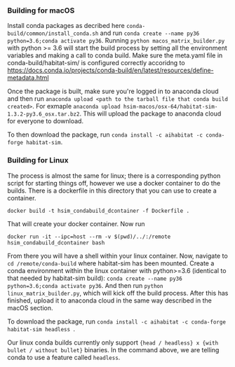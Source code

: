 ### Building for macOS

Install conda packages as decribed here ```conda-build/common/install_conda.sh``` and run ```conda create --name py36 python=3.6;conda activate py36```.
Running ```python macos_matrix_builder.py``` with python >= 3.6 will start the build process by setting all the environment variables and making a call to conda build. Make sure the meta.yaml file in conda-build/habitat-sim/ is configured correctly accoridng to https://docs.conda.io/projects/conda-build/en/latest/resources/define-metadata.html

Once the package is built, make sure you're logged in to anaconda cloud and then run ```anaconda upload <path to the tarball file that conda build created>```. For exmaple ```anaconda upload hsim-macos/osx-64/habitat-sim-1.3.2-py3.6_osx.tar.bz2```. This will upload the package to anaconda cloud for everyone to download.

To then download the package, run ```conda install -c aihabitat -c conda-forge habitat-sim```.


### Building for Linux

The process is almost the same for linux; there is a corresponding python script for starting things off, however we use a docker container to do the builds. There is a dockerfile in this directory that you can use to create a container.

```docker build -t hsim_condabuild_dcontainer -f Dockerfile .```

That will create your docker container. Now run

```docker run -it --ipc=host --rm -v $(pwd)/../:/remote hsim_condabuild_dcontainer bash```

From there you will have a shell within your linux container. Now, navigate to ```cd /remote/conda-build``` where habitat-sim has been mounted. Create a conda environment within the linux container with python>=3.6 (identical to that needed by habitat-sim build): ```conda create --name py36 python=3.6;conda activate py36```. And then run ```python linux_matrix_builder.py```, which will kick off the build process. After this has finished, upload it to anaconda cloud in the same way described in the macOS section.

To download the package, run ```conda install -c aihabitat -c conda-forge habitat-sim headless ```. 

Our linux conda builds currently only support ```{head / headless} x {with bullet / without bullet}``` binaries. In the command above, we are telling conda to use a feature called ```headless```.  



